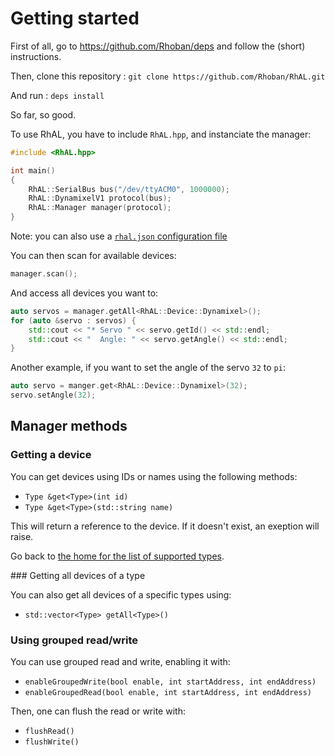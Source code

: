 # Getting started

First of all, go to https://github.com/Rhoban/deps and follow the (short) instructions.

Then, clone this repository :
    `git clone https://github.com/Rhoban/RhAL.git`

And run :
    `deps install`

So far, so good.

To use RhAL, you have to include `RhAL.hpp`, and instanciate
the manager:

```c++
#include <RhAL.hpp>

int main()
{
    RhAL::SerialBus bus("/dev/ttyACM0", 1000000);
    RhAL::DynamixelV1 protocol(bus);
    RhAL::Manager manager(protocol);
}
```

Note: you can also use a [`rhal.json` configuration file](configuration.md)

You can then scan for available devices:

```c++
manager.scan();
```

And access all devices you want to:

```c++
auto servos = manager.getAll<RhAL::Device::Dynamixel>();
for (auto &servo : servos) {
    std::cout << "* Servo " << servo.getId() << std::endl;
    std::cout << "  Angle: " << servo.getAngle() << std::endl;
}
```

Another example, if you want to set the angle of the servo `32` to `pi`:

```c++
auto servo = manger.get<RhAL::Device::Dynamixel>(32);
servo.setAngle(32);
```

## Manager methods

### Getting a device

You can get devices using IDs or names using the following methods:

* `Type &get<Type>(int id)`
* `Type &get<Type>(std::string name)`

This will return a reference to the device. If it doesn't exist, an exeption
will raise.

Go back to [the home for the list of supported types](/README.md).

### Getting all devices of a type

You can also get all devices of a specific types using:

* `std::vector<Type> getAll<Type>()`

### Using grouped read/write

You can use grouped read and write, enabling it with:

* `enableGroupedWrite(bool enable, int startAddress, int endAddress)`
* `enableGroupedRead(bool enable, int startAddress, int endAddress)`

Then, one can flush the read or write with:

* `flushRead()`
* `flushWrite()`

